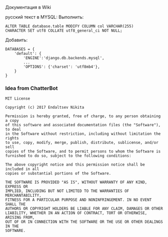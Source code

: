 Документация в Wiki

русский текст в MYSQL: 
Выполнить: 
```
ALTER TABLE database.table MODIFY COLUMN col VARCHAR(255)
CHARACTER SET utf8 COLLATE utf8_general_ci NOT NULL;
```   
Добавить: 
```
DATABASES = {
    'default': {
        'ENGINE':'django.db.backends.mysql',
        ...
        'OPTIONS': {'charset': 'utf8mb4'},
    }
}    
```

### Idea from ChatterBot 


    MIT License
    
    Copyright (c) 2017 Endaltsev Nikita
    
    Permission is hereby granted, free of charge, to any person obtaining a copy
    of this software and associated documentation files (the "Software"), to deal
    in the Software without restriction, including without limitation the rights
    to use, copy, modify, merge, publish, distribute, sublicense, and/or sell
    copies of the Software, and to permit persons to whom the Software is
    furnished to do so, subject to the following conditions:
    
    The above copyright notice and this permission notice shall be included in all
    copies or substantial portions of the Software.
    
    THE SOFTWARE IS PROVIDED "AS IS", WITHOUT WARRANTY OF ANY KIND, EXPRESS OR
    IMPLIED, INCLUDING BUT NOT LIMITED TO THE WARRANTIES OF MERCHANTABILITY,
    FITNESS FOR A PARTICULAR PURPOSE AND NONINFRINGEMENT. IN NO EVENT SHALL THE
    AUTHORS OR COPYRIGHT HOLDERS BE LIABLE FOR ANY CLAIM, DAMAGES OR OTHER
    LIABILITY, WHETHER IN AN ACTION OF CONTRACT, TORT OR OTHERWISE, ARISING FROM,
    OUT OF OR IN CONNECTION WITH THE SOFTWARE OR THE USE OR OTHER DEALINGS IN THE
    SOFTWARE.
